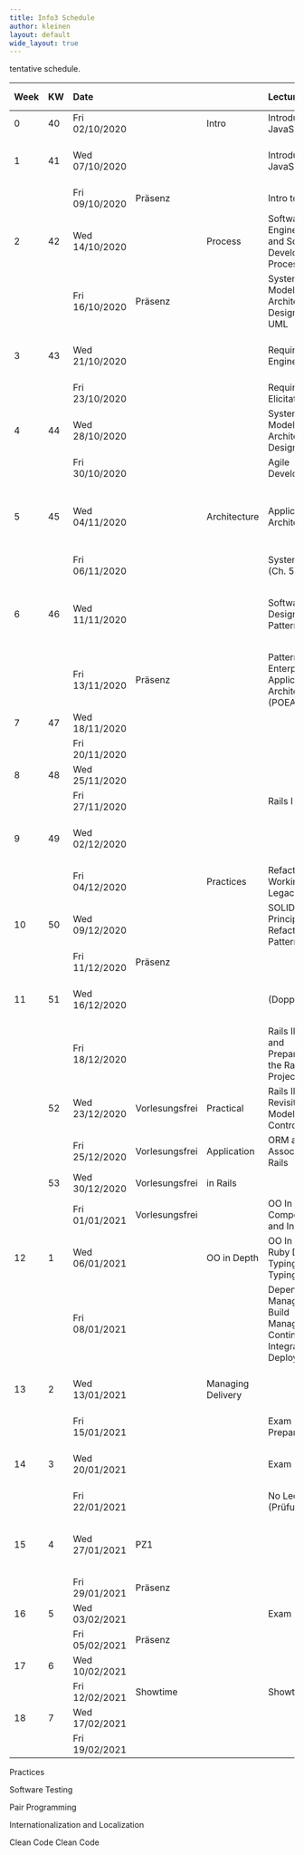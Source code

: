 ```yaml
---
title: Info3 Schedule
author: kleinen
layout: default
wide_layout: true
---
```


tentative schedule.


| Week | KW | Date           |                |                    | Lecture Topic                                                                | Lab (Thursdays)                                                                   |
|:-----|:---|:---------------|:---------------|:-------------------|:-----------------------------------------------------------------------------|:----------------------------------------------------------------------------------|
| 0    | 40 | Fri 02/10/2020 |                | Intro              | Introduction to JavaScript                                                   |                                                                                   |
| 1    | 41 | Wed 07/10/2020 |                |                    | Introduction to JavaScript                                                   | [1 - Installation, Git and Javascript](../labs/lab-01-startup)                    |
|      |    | Fri 09/10/2020 | Präsenz        |                    | Intro to Info3                                                               |                                                                                   |
| 2    | 42 | Wed 14/10/2020 |                | Process            | Software Engineering and Software Development Processes                      | [1 - Installation, Git and Javascript](../labs/lab-01-startup)                    |
|      |    | Fri 16/10/2020 | Präsenz        |                    | System Modelling and Architectural Design I: The UML                         |                                                                                   |
| 3    | 43 | Wed 21/10/2020 |                |                    | Requirements Engineering                                                     | [2 - Use Cases and Class Diagrams](../labs/lab-02-usecases-class)                 |
|      |    | Fri 23/10/2020 |                |                    | Requirements Elicitation                                                     |                                                                                   |
| 4    | 44 | Wed 28/10/2020 |                |                    | System Modelling and Architectural Design II                                 | [2 - Use Cases and Class Diagrams](../labs/lab-02-usecases-class)                 |
|      |    | Fri 30/10/2020 |                |                    | Agile Development                                                            |                                                                                   |
| 5    | 45 | Wed 04/11/2020 |                | Architecture       | Application Architectures                                                    | [3 - Sequence Diagrams and State Machine Diagrams](../labs/lab-03-sequence-state) |
|      |    | Fri 06/11/2020 |                |                    | System Models (Ch. 5 ISSE)                                                   |                                                                                   |
| 6    | 46 | Wed 11/11/2020 |                |                    | Software Design Patterns (GOF)                                               | [3 - Sequence Diagrams and State Machine Diagrams](../labs/lab-03-sequence-state) |
|      |    | Fri 13/11/2020 | Präsenz        |                    | Patterns of Enterprise Application Architecture (POEAA)                      |                                                                                   |
| 7    | 47 | Wed 18/11/2020 |                |                    |                                                                              | [4 - Testing](../labs/lab-04-testing)                                             |
|      |    | Fri 20/11/2020 |                |                    |                                                                              |                                                                                   |
| 8    | 48 | Wed 25/11/2020 |                |                    |                                                                              | [4 - Testing](../labs/lab-04-testing)                                             |
|      |    | Fri 27/11/2020 |                |                    | Rails I                                                                      |                                                                                   |
| 9    | 49 | Wed 02/12/2020 |                |                    |                                                                              | [5 - Legacy Code - Refactoring to Patterns](../labs/lab-05-legacy)                |
|      |    | Fri 04/12/2020 |                | Practices          | Refactoring, Working with Legacy Code                                        |                                                                                   |
| 10   | 50 | Wed 09/12/2020 |                |                    | SOLID Principles, Refactoring to Patterns                                    | [5 - Legacy Code - Refactoring to Patterns](../labs/lab-05-legacy)                |
|      |    | Fri 11/12/2020 | Präsenz        |                    |                                                                              |                                                                                   |
| 11   | 51 | Wed 16/12/2020 |                |                    | (Doppelstunde)                                                               | [6 - Web Apps with Node and Express I](../labs/lab-06-express-1)                  |
|      |    | Fri 18/12/2020 |                |                    | Rails II, Models and Preparation for the Rails Project                       |                                                                                   |
|      | 52 | Wed 23/12/2020 | Vorlesungsfrei | Practical          | Rails III, POEAA Revisited, Model View Controller                            |                                                                                   |
|      |    | Fri 25/12/2020 | Vorlesungsfrei | Application        | ORM and Associations in Rails                                                |                                                                                   |
|      | 53 | Wed 30/12/2020 | Vorlesungsfrei | in Rails           |                                                                              |                                                                                   |
|      |    | Fri 01/01/2021 | Vorlesungsfrei |                    | OO In Depth 1: Composition and Inheritance                                   |                                                                                   |
| 12   | 1  | Wed 06/01/2021 |                | OO in Depth        | OO In Depth 2: Ruby Dynamic Typing, Duck Typing                              | [6 - Web Apps with Node and Express I](../labs/lab-06-express-1)                  |
|      |    | Fri 08/01/2021 |                |                    | Dependency Management, Build Management, Continuous Integration & Deployment |                                                                                   |
| 13   | 2  | Wed 13/01/2021 |                | Managing  Delivery |                                                                              | [7 - Web Apps with Node and Express II](../labs/lab-06-express-2)                 |
|      |    | Fri 15/01/2021 |                |                    | Exam Preparation                                                             |                                                                                   |
| 14   | 3  | Wed 20/01/2021 |                |                    | Exam                                                                         | [7 - Web Apps with Node and Express II](../labs/lab-06-express-2)                 |
|      |    | Fri 22/01/2021 |                |                    | No Lecture (Prüfungszeit)                                                    |                                                                                   |
| 15   | 4  | Wed 27/01/2021 | PZ1            |                    |                                                                              | Trial Exam and Extra Quizz for those who missed one                               |
|      |    | Fri 29/01/2021 | Präsenz        |                    |                                                                              |                                                                                   |
| 16   | 5  | Wed 03/02/2021 |                |                    | Exam                                                                         |                                                                                   |
|      |    | Fri 05/02/2021 | Präsenz        |                    |                                                                              |                                                                                   |
| 17   | 6  | Wed 10/02/2021 |                |                    |                                                                              |                                                                                   |
|      |    | Fri 12/02/2021 | Showtime       |                    | Showtime !                                                                   |                                                                                   |
| 18   | 7  | Wed 17/02/2021 |                |                    |                                                                              |                                                                                   |
|      |    | Fri 19/02/2021 |                |                    |                                                                              |                                                                                   |


Practices

Software Testing          

Pair Programming

Internationalization and Localization  


Clean Code
Clean Code
